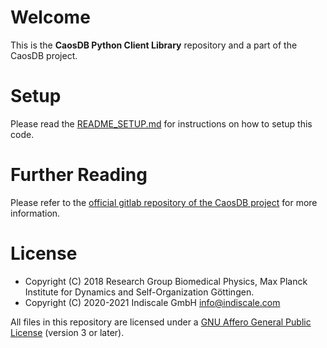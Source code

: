 # Welcome

This is the **CaosDB Python Client Library** repository and a part of the
CaosDB project.

# Setup

Please read the [README_SETUP.md](README_SETUP.md) for instructions on how to
setup this code.


# Further Reading

Please refer to the [official gitlab repository of the CaosDB
project](https://gitlab.com/caosdb/caosdb) for more information.

# License

* Copyright (C) 2018 Research Group Biomedical Physics, Max Planck Institute
  for Dynamics and Self-Organization Göttingen.
* Copyright (C) 2020-2021 Indiscale GmbH <info@indiscale.com>

All files in this repository are licensed under a [GNU Affero General Public
License](LICENCE.md) (version 3 or later).

